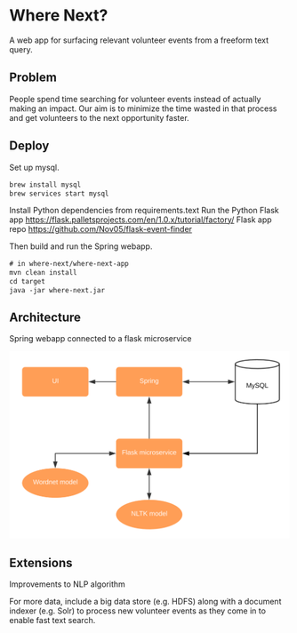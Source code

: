 # Where Next?

A web app for surfacing relevant volunteer events from a freeform text query.

## Problem

People spend time searching for volunteer events instead of actually making an impact. Our aim is to minimize the time wasted in that process and get volunteers to the next opportunity faster.

## Deploy

Set up mysql.

```
brew install mysql
brew services start mysql
```

Install Python dependencies from requirements.text
Run the Python Flask app
https://flask.palletsprojects.com/en/1.0.x/tutorial/factory/
Flask app repo
https://github.com/Nov05/flask-event-finder

Then build and run the Spring webapp.

```
# in where-next/where-next-app
mvn clean install
cd target
java -jar where-next.jar
```

## Architecture

Spring webapp connected to a flask microservice

![Architecture](diagram.png)

## Extensions

Improvements to NLP algorithm

For more data, include a big data store (e.g. HDFS) along with a document indexer (e.g. Solr) to process new volunteer events as they come in to enable fast text search.

